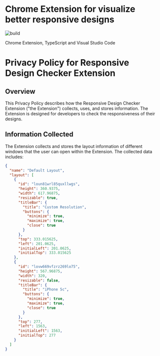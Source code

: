 # Chrome Extension for visualize better responsive designs

![build](https://github.com/chibat/chrome-extension-typescript-starter/workflows/build/badge.svg)

Chrome Extension, TypeScript and Visual Studio Code

# Privacy Policy for Responsive Design Checker Extension

## Overview

This Privacy Policy describes how the Responsive Design Checker Extension ("the Extension") collects, uses, and stores information. The Extension is designed for developers to check the responsiveness of their designs.

## Information Collected

The Extension collects and stores the layout information of different windows that the user can open within the Extension. The collected data includes:

```json
{
  "name": "Default Layout",
  "layout": [
    {
      "id": "loun81wrl85quxllwgs",
      "height": 360.9375,
      "width": 617.96875,
      "resizable": true,
      "titleBar": {
        "title": "Custom Resolution",
        "buttons": {
          "minimize": true,
          "maximize": true,
          "close": true
        }
      },
      "top": 333.015625,
      "left": 201.0625,
      "initialLeft": 201.0625,
      "initialTop": 333.015625
    },
    {
      "id": "lovw669vfzrz269lo75",
      "height": 567.96875,
      "width": 320,
      "resizable": false,
      "titleBar": {
        "title": "iPhone 5c",
        "buttons": {
          "minimize": true,
          "maximize": true,
          "close": true
        }
      },
      "top": 277,
      "left": 1563,
      "initialLeft": 1563,
      "initialTop": 277
    }
  ]
}


